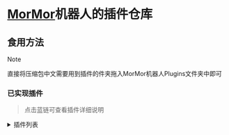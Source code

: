 # [MorMor](https://github.com/Controllerdestiny/MorMor)机器人的插件仓库

## 食用方法
> [!NOTE]
> 直接将压缩包中文需要用到插件的件夹拖入MorMor机器人Plugins文件夹中即可

### 已实现插件

> 点击蓝链可查看插件详细说明

<Details>
<Summary>插件列表</Summary>

| 名称                                     |  插件说明           |    前置    |
|------------------------------------------|:------------------:|:------------------:|
| [TerrariaMap](TerrariaMap/README.md)     |   点亮Terraria地图  |     无           |
| [Bilibili](Bilibili/README.md)		   |   哔哩哔哩解析      |     无           |
| [GitHook](GitHook/README.md)			   |   github WebHook      |     无           |
| [BindTSPlayer](BindTSplayer/README.md)   |   绑定TS角色      |     无           |
| [Music](Music/README.md)		           |   点歌              |     无           |
| [TerrariaCart](TerrariaCart/README.md)		   |   购物车      |     无           |
| [PluginManager](PluginManager/README.md)		   |   插件管理      |     无           |
| [OnlineReward](OnlineReward/README.md)		   |   在线时长奖励      |     无           |
